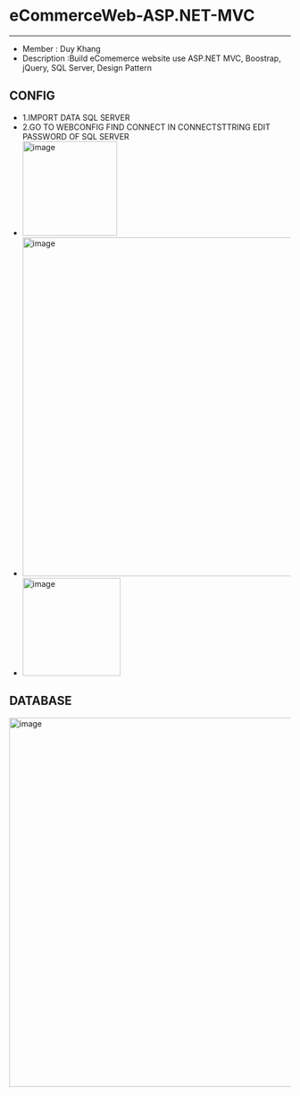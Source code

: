 # eCommerceWeb-ASP.NET-MVC
---
* Member : Duy Khang 
* Description :Build eComemerce website use ASP.NET MVC, Boostrap, jQuery, SQL Server, Design Pattern
## CONFIG 
*  1.IMPORT DATA SQL SERVER
*  2.GO TO WEBCONFIG FIND CONNECT IN CONNECTSTTRING EDIT PASSWORD OF SQL SERVER
*  <img width="169" alt="image" src="https://user-images.githubusercontent.com/87811387/174740378-779678e4-f292-4c76-92b5-55f9b346e575.png">
* <img width="606" alt="image" src="https://user-images.githubusercontent.com/87811387/174740479-1807244e-59f7-4fc7-ac65-9c76251c0d33.png">
* <img width="175" alt="image" src="https://user-images.githubusercontent.com/87811387/174740553-7a1f2e2a-a625-4e9d-9396-3a5f891d8ed7.png">
 
## DATABASE 
<img width="660" alt="image" src="https://user-images.githubusercontent.com/76279360/218334053-6dca9b80-bf56-40c1-8b18-f4a66918d52e.png">


